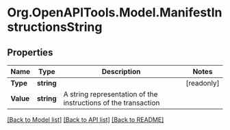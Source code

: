 # Org.OpenAPITools.Model.ManifestInstructionsString

## Properties

| Name      | Type       | Description                                                    | Notes      |
| --------- | ---------- | -------------------------------------------------------------- | ---------- |
| **Type**  | **string** |                                                                | [readonly] |
| **Value** | **string** | A string representation of the instructions of the transaction |

[[Back to Model list]](../README.md#documentation-for-models)
[[Back to API list]](../README.md#documentation-for-api-endpoints)
[[Back to README]](../README.md)
